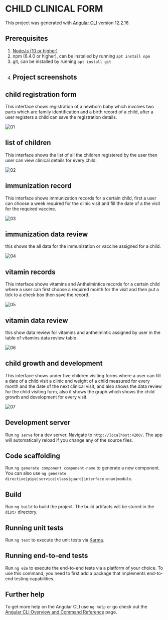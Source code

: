 # CHILD CLINICAL FORM

This project was generated with [Angular CLI](https://github.com/angular/angular-cli) version 12.2.16.

## Prerequisites
1. [NodeJs (10 or higher)](https://nodejs.org)
2. npm (6.4.0 or higher), can be installed by running `apt install npm`
3. git, can be installed by running `apt install git`
4. ## Project screenshots
## child registration form 

This interface shows registration of a newborn baby which involves two parts which are family
identification and a birth record of a child, after a user registers a child can save the registration
details.

![01](https://github.com/Hangi200/clicalform/assets/84311151/53bb9cf3-e43c-458a-9f64-f9f334fb4fbd)
## list of children

This interface shows the list of all the children registered by the user then user can view clinical 
details for every child.

![02](https://github.com/Hangi200/clicalform/assets/84311151/e14f5a6c-6686-47c0-914c-807d245cb8fb)

## immunization record

This interface shows immunization records for a certain child, first a user can choose a week required for
the clinic visit and fill the date of a the visit for the required vaccine.

![03](https://github.com/Hangi200/clicalform/assets/84311151/0ea9860f-415d-45b0-ad5c-742b2929cb8e)

## immunization data review

this shows the all data for the immunization or vaccine assigned for a child.

![04](https://github.com/Hangi200/clicalform/assets/84311151/f6837135-499b-4472-9d18-fbd79bb76517)

## vitamin records

This interface shows vitamins and Anthelmintics records for a certain child where a user can first choose
a required month for the visit and then put a tick to a check box  then save the record.

![05](https://github.com/Hangi200/clicalform/assets/84311151/44e153f2-e2c2-40ee-833a-58c097e8edc0)

## vitamin data review

this show data review for vitamins and anthelmintic assigned by user in the table of vitamins data review table .

![06](https://github.com/Hangi200/clicalform/assets/84311151/890099eb-15a3-4bed-9aef-c6dcd919fb0f)

## child growth and development

This interface shows under five children visiting forms where a user can fill a date of a child
visit a clinic and weight of a child measured for every month and the date of the next clinical visit, and also shows the data review for the child visiting form, also it shows the graph which shows the child
growth and development for every visit.

![07](https://github.com/Hangi200/clicalform/assets/84311151/35cf9733-4cae-49d5-94f1-5929c3ad7928)

## Development server

Run `ng serve` for a dev server. Navigate to `http://localhost:4200/`. The app will automatically reload if you change any of the source files.

## Code scaffolding

Run `ng generate component component-name` to generate a new component. You can also use `ng generate directive|pipe|service|class|guard|interface|enum|module`.

## Build

Run `ng build` to build the project. The build artifacts will be stored in the `dist/` directory.

## Running unit tests

Run `ng test` to execute the unit tests via [Karma](https://karma-runner.github.io).

## Running end-to-end tests

Run `ng e2e` to execute the end-to-end tests via a platform of your choice. To use this command, you need to first add a package that implements end-to-end testing capabilities.

## Further help

To get more help on the Angular CLI use `ng help` or go check out the [Angular CLI Overview and Command Reference](https://angular.io/cli) page.
